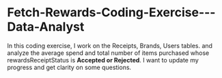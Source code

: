 # Fetch-Rewards-Coding-Exercise---Data-Analyst

In this coding exercise, I work on the Receipts, Brands, Users tables. and analyze the average spend and total number of items purchased whose rewardsReceiptStatus is **Accepted or Rejected**. I want to update my progress and get clarity on some questions.
